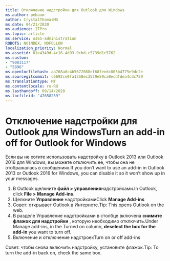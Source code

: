 ```yaml
---
title: Отключение надстройки для Outlook для Windows
ms.author: pebaum
author: CrystalThomasMS
ms.date: 04/21/2020
ms.audience: ITPro
ms.topic: article
ms.service: o365-administration
ROBOTS: NOINDEX, NOFOLLOW
localization_priority: Normal
ms.assetid: 01e4349d-4c16-4d93-9cbd-c5739d1c5762
ms.custom:
- "9003117"
- "5896"
ms.openlocfilehash: aa768a0c4b5672088ef68feedc803b4775e9dc2e
ms.sourcegitcommit: c6692ce0fa1358ec3529e59ca0ecdfdea4cdc759
ms.translationtype: MT
ms.contentlocale: ru-RU
ms.lasthandoff: 09/14/2020
ms.locfileid: "47658259"
---
```

# <a name="turn-an-add-in-off-for-outlook-for-windows"></a><span data-ttu-id="5364f-102">Отключение надстройки для Outlook для Windows</span><span class="sxs-lookup"><span data-stu-id="5364f-102">Turn an add-in off for Outlook for Windows</span></span>

<span data-ttu-id="5364f-103">Если вы не хотите использовать надстройку в Outlook 2013 или Outlook 2016 для Windows, вы можете отключить ее, чтобы она не отображалась в сообщениях.</span><span class="sxs-lookup"><span data-stu-id="5364f-103">If you don’t want to use an add-in in Outlook 2013 or Outlook 2016 for Windows, you can disable it so it won’t show up in your messages.</span></span>  

1. <span data-ttu-id="5364f-104">В Outlook щелкните **файл > управления**надстройками.</span><span class="sxs-lookup"><span data-stu-id="5364f-104">In Outlook, click **File > Manage Add-ins**.</span></span>
2. <span data-ttu-id="5364f-105">Щелкните **Управление** надстройками</span><span class="sxs-lookup"><span data-stu-id="5364f-105">Click  **Manage Add-ins**</span></span>
3. <span data-ttu-id="5364f-106">Совет: открывает Outlook в Интернете.</span><span class="sxs-lookup"><span data-stu-id="5364f-106">Tip: This opens Outlook on the web.</span></span>
4. <span data-ttu-id="5364f-107">В разделе Управление надстройками в столбце включена **снимите флажок для надстройки**  , которую необходимо отключить.</span><span class="sxs-lookup"><span data-stu-id="5364f-107">Under Manage add-ins, in the Turned on column, **deselect the box for the add-in**  you want to turn off.</span></span>
5. <span data-ttu-id="5364f-108">Включение и отключение надстроек</span><span class="sxs-lookup"><span data-stu-id="5364f-108">Turn on or off add-ins</span></span>

<span data-ttu-id="5364f-109">Совет. чтобы снова включить надстройку, установите флажок.</span><span class="sxs-lookup"><span data-stu-id="5364f-109">Tip: To turn the add-in back on, check the same box.</span></span>
